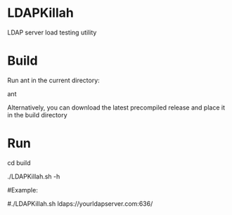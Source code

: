 # LDAPKillah
LDAP server load testing utility

# Build 
Run ant in the current directory:

ant

Alternatively, you can download the latest precompiled release and place it in the build directory

# Run
cd build

./LDAPKillah.sh -h


#Example: 

#./LDAPKillah.sh ldaps://yourldapserver.com:636/

